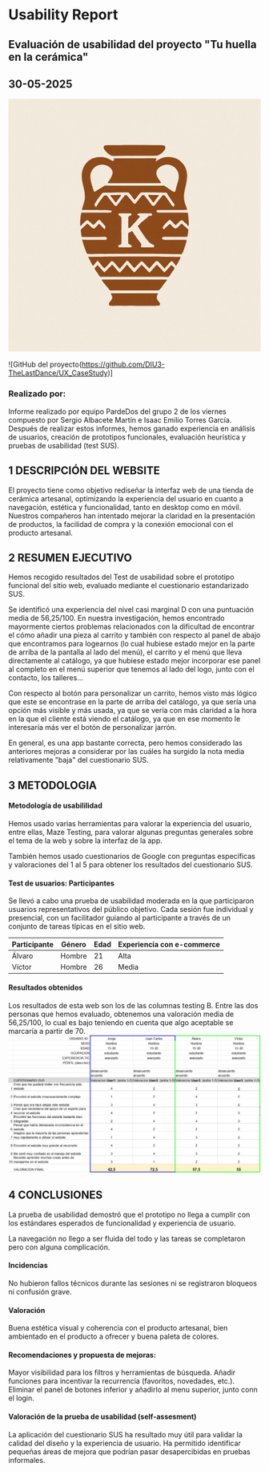 # Usability Report

## Evaluación de usabilidad del proyecto "Tu huella en la cerámica"

## 30-05-2025
![](img/logo_kerarqueo.png)

![GitHub del proyecto(https://github.com/DIU3-TheLastDance/UX_CaseStudy)]


### Realizado por:
Informe realizado por equipo PardeDos del grupo 2 de los viernes compuesto por Sergio Albacete Martín e Isaac Emilio Torres García.
Después de realizar estos informes, hemos ganado experiencia en análisis de usuarios, creación de prototipos funcionales, evaluación heurística y pruebas de usabilidad (test SUS).

## 1 DESCRIPCIÓN DEL WEBSITE
El proyecto tiene como objetivo rediseñar la interfaz web de una tienda de cerámica artesanal, optimizando la experiencia del usuario en cuanto a navegación, estética y funcionalidad, tanto en desktop como en móvil. 
Nuestros compañeros han intentado mejorar la claridad en la presentación de productos, la facilidad de compra y la conexión emocional con el producto artesanal.

## 2 RESUMEN EJECUTIVO
Hemos recogido resultados del Test de usabilidad sobre el prototipo funcional del sitio web, evaluado mediante el cuestionario estandarizado SUS.

Se identificó una experiencia del nivel casi marginal D con una puntuación media de 56,25/100.
En nuestra investigación, hemos encontrado mayormente ciertos problemas relacionados con la dificultad de encontrar el cómo añadir una pieza al carrito y también con respecto al panel de abajo que encontramos para logearnos (lo cual hubiese estado mejor en la parte de arriba de la pantalla al lado del menú), el carrito y el menú que lleva directamente al catálogo, ya que hubiese estado mejor incorporar ese panel al completo en el menú superior que tenemos al lado del logo, junto con el contacto, los talleres...

Con respecto al botón para personalizar un carrito, hemos visto más lógico que este se encontrase en la parte de arriba del catálogo, ya que sería una opción más visible y más usada, ya que se vería con más claridad a la hora en la que el cliente está viendo el catálogo, ya que en ese momento le interesaría más ver el botón de personalizar jarrón.

En general, es una app bastante correcta, pero hemos considerado las anteriores mejoras a considerar por las cuáles ha surgido la nota media relativamente "baja" del cuestionario SUS.

## 3 METODOLOGIA 

#### Metodología de usabililidad
Hemos usado varias herramientas para valorar la experiencia del usuario, entre ellas, Maze Testing, para valorar algunas preguntas generales sobre el tema de la web y sobre la interfaz de la app. 

También hemos usado cuestionarios de Google con preguntas específicas y valoraciones del 1 al 5 para obtener los resultados del cuestionario SUS.

#### Test de usuarios: Participantes
Se llevó a cabo una prueba de usabilidad moderada en la que participaron usuarios representativos del público objetivo. Cada sesión fue individual y presencial, con un facilitador guiando al participante a través de un conjunto de tareas típicas en el sitio web.

| Participante | Género | Edad | Experiencia con e-commerce  |
|--------------|--------|------|-----------------------------| 
| Álvaro       | Hombre | 21   | Alta                        |
| Víctor       | Hombre | 26   | Media                       |

#### Resultados obtenidos
Los resultados de esta web son los de las columnas testing B.
Entre las dos personas que hemos evaluado, obtenemos una valoración media de 56,25/100, lo cual es bajo teniendo en cuenta que algo aceptable se marcaría a partir de 70.
![](img/excelSUS.png)

## 4 CONCLUSIONES 
La prueba de usabilidad demostró que el prototipo no llega a cumplir con los estándares esperados de funcionalidad y experiencia de usuario. 

La navegación no llego a ser fluida del todo y las tareas se completaron pero con alguna complicación.

#### Incidencias
No hubieron fallos técnicos durante las sesiones ni se registraron bloqueos ni confusión grave.

#### Valoración 
Buena estética visual y coherencia con el producto artesanal, bien ambientado en el producto a ofrecer y buena paleta de colores.

#### Recomendaciones y propuesta de mejoras: 
Mayor visibilidad para los filtros y herramientas de búsqueda.
Añadir funciones para incentivar la recurrencia (favoritos, novedades, etc.).
Eliminar el panel de botones inferior y añadirlo al  menu superior, junto conn el login.

#### Valoración de la prueba de usabilidad (self-assesment)
La aplicación del cuestionario SUS ha resultado muy útil para validar la calidad del diseño y la experiencia de usuario. Ha permitido identificar pequeñas áreas de mejora que podrían pasar desapercibidas en pruebas informales. 
